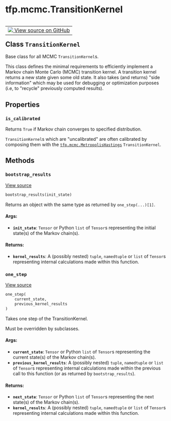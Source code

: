 <div itemscope itemtype="http://developers.google.com/ReferenceObject">
<meta itemprop="name" content="tfp.mcmc.TransitionKernel" />
<meta itemprop="path" content="Stable" />
<meta itemprop="property" content="is_calibrated"/>
<meta itemprop="property" content="bootstrap_results"/>
<meta itemprop="property" content="one_step"/>
</div>

# tfp.mcmc.TransitionKernel


<table class="tfo-notebook-buttons tfo-api" align="left">

<td>
  <a target="_blank" href="https://github.com/tensorflow/probability/blob/master/tensorflow_probability/python/mcmc/kernel.py">
    <img src="https://www.tensorflow.org/images/GitHub-Mark-32px.png" />
    View source on GitHub
  </a>
</td></table>



## Class `TransitionKernel`

Base class for all MCMC `TransitionKernel`s.



<!-- Placeholder for "Used in" -->

This class defines the minimal requirements to efficiently implement a Markov
chain Monte Carlo (MCMC) transition kernel. A transition kernel returns a new
state given some old state. It also takes (and returns) "side information"
which may be used for debugging or optimization purposes (i.e, to "recycle"
previously computed results).

## Properties

<h3 id="is_calibrated"><code>is_calibrated</code></h3>

Returns `True` if Markov chain converges to specified distribution.

`TransitionKernel`s which are "uncalibrated" are often calibrated by
composing them with the <a href="../../tfp/mcmc/MetropolisHastings.md"><code>tfp.mcmc.MetropolisHastings</code></a> `TransitionKernel`.



## Methods

<h3 id="bootstrap_results"><code>bootstrap_results</code></h3>

<a target="_blank" href="https://github.com/tensorflow/probability/blob/master/tensorflow_probability/python/mcmc/kernel.py">View source</a>

``` python
bootstrap_results(init_state)
```

Returns an object with the same type as returned by `one_step(...)[1]`.


#### Args:


* <b>`init_state`</b>: `Tensor` or Python `list` of `Tensor`s representing the
  initial state(s) of the Markov chain(s).


#### Returns:


* <b>`kernel_results`</b>: A (possibly nested) `tuple`, `namedtuple` or `list` of
  `Tensor`s representing internal calculations made within this function.

<h3 id="one_step"><code>one_step</code></h3>

<a target="_blank" href="https://github.com/tensorflow/probability/blob/master/tensorflow_probability/python/mcmc/kernel.py">View source</a>

``` python
one_step(
    current_state,
    previous_kernel_results
)
```

Takes one step of the TransitionKernel.

Must be overridden by subclasses.

#### Args:


* <b>`current_state`</b>: `Tensor` or Python `list` of `Tensor`s representing the
  current state(s) of the Markov chain(s).
* <b>`previous_kernel_results`</b>: A (possibly nested) `tuple`, `namedtuple` or
  `list` of `Tensor`s representing internal calculations made within the
  previous call to this function (or as returned by `bootstrap_results`).


#### Returns:


* <b>`next_state`</b>: `Tensor` or Python `list` of `Tensor`s representing the
  next state(s) of the Markov chain(s).
* <b>`kernel_results`</b>: A (possibly nested) `tuple`, `namedtuple` or `list` of
  `Tensor`s representing internal calculations made within this function.



